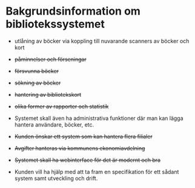 # Bakgrundsinformation om bibliotekssystemet

* utlåning av böcker via koppling till nuvarande scanners av böcker och kort

* ~~påminnelser och förseningar~~

* ~~försvunna böcker~~

* ~~sökning av böcker~~

* ~~hantering av bibliotekskort~~

* ~~olika former av rapporter och statistik~~

* Systemet skall även ha administrativa funktioner där man kan lägga hantera användare, böcker, etc.

* ~~Kunden önskar ett system som kan hantera flera filialer~~

* ~~Avgifter hanteras via kommunens ekonomiavdelning~~

* ~~Systemet skall ha webinterface för det är modernt och bra~~

* Kunden vill ha hjälp med att ta fram en specifikation för ett sådant system samt utveckling och drift.
